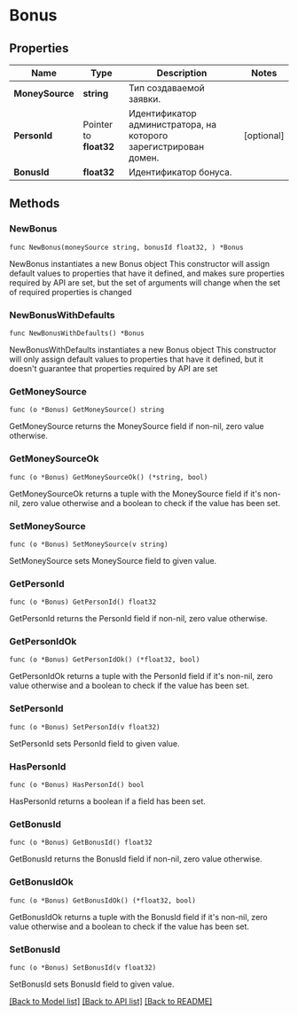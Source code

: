 # Bonus

## Properties

Name | Type | Description | Notes
------------ | ------------- | ------------- | -------------
**MoneySource** | **string** | Тип создаваемой заявки. | 
**PersonId** | Pointer to **float32** | Идентификатор администратора, на которого зарегистрирован домен. | [optional] 
**BonusId** | **float32** | Идентификатор бонуса. | 

## Methods

### NewBonus

`func NewBonus(moneySource string, bonusId float32, ) *Bonus`

NewBonus instantiates a new Bonus object
This constructor will assign default values to properties that have it defined,
and makes sure properties required by API are set, but the set of arguments
will change when the set of required properties is changed

### NewBonusWithDefaults

`func NewBonusWithDefaults() *Bonus`

NewBonusWithDefaults instantiates a new Bonus object
This constructor will only assign default values to properties that have it defined,
but it doesn't guarantee that properties required by API are set

### GetMoneySource

`func (o *Bonus) GetMoneySource() string`

GetMoneySource returns the MoneySource field if non-nil, zero value otherwise.

### GetMoneySourceOk

`func (o *Bonus) GetMoneySourceOk() (*string, bool)`

GetMoneySourceOk returns a tuple with the MoneySource field if it's non-nil, zero value otherwise
and a boolean to check if the value has been set.

### SetMoneySource

`func (o *Bonus) SetMoneySource(v string)`

SetMoneySource sets MoneySource field to given value.


### GetPersonId

`func (o *Bonus) GetPersonId() float32`

GetPersonId returns the PersonId field if non-nil, zero value otherwise.

### GetPersonIdOk

`func (o *Bonus) GetPersonIdOk() (*float32, bool)`

GetPersonIdOk returns a tuple with the PersonId field if it's non-nil, zero value otherwise
and a boolean to check if the value has been set.

### SetPersonId

`func (o *Bonus) SetPersonId(v float32)`

SetPersonId sets PersonId field to given value.

### HasPersonId

`func (o *Bonus) HasPersonId() bool`

HasPersonId returns a boolean if a field has been set.

### GetBonusId

`func (o *Bonus) GetBonusId() float32`

GetBonusId returns the BonusId field if non-nil, zero value otherwise.

### GetBonusIdOk

`func (o *Bonus) GetBonusIdOk() (*float32, bool)`

GetBonusIdOk returns a tuple with the BonusId field if it's non-nil, zero value otherwise
and a boolean to check if the value has been set.

### SetBonusId

`func (o *Bonus) SetBonusId(v float32)`

SetBonusId sets BonusId field to given value.



[[Back to Model list]](../README.md#documentation-for-models) [[Back to API list]](../README.md#documentation-for-api-endpoints) [[Back to README]](../README.md)


